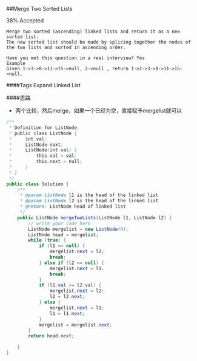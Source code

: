 ##Merge Two Sorted Lists

38% Accepted

	Merge two sorted (ascending) linked lists and return it as a new sorted list.
    The new sorted list should be made by splicing together the nodes of the two lists and sorted in ascending order.

	Have you met this question in a real interview? Yes
	Example
	Given 1->3->8->11->15->null, 2->null , return 1->2->3->8->11->15->null.

####Tags Expand
Linked List

####思路
- 两个比较，然后merge，如果一个已经为空，直接赋予mergelist就可以

```java
/**
 * Definition for ListNode.
 * public class ListNode {
 *     int val;
 *     ListNode next;
 *     ListNode(int val) {
 *         this.val = val;
 *         this.next = null;
 *     }
 * }
 */
public class Solution {
    /**
     * @param ListNode l1 is the head of the linked list
     * @param ListNode l2 is the head of the linked list
     * @return: ListNode head of linked list
     */
    public ListNode mergeTwoLists(ListNode l1, ListNode l2) {
        // write your code here
        ListNode mergelist = new ListNode(0);
        ListNode head = mergelist;
        while (true) {
            if (l1 == null) {
                mergelist.next = l2;
                break;
            } else if (l2 == null) {
                mergelist.next = l1;
                break;
            }
            if (l1.val >= l2.val) {
                mergelist.next = l2;
                l2 = l2.next;
            } else {
                mergelist.next = l1;
                l1 = l1.next;
            }
            mergelist = mergelist.next;
        }
        return head.next;

    }
}

```
